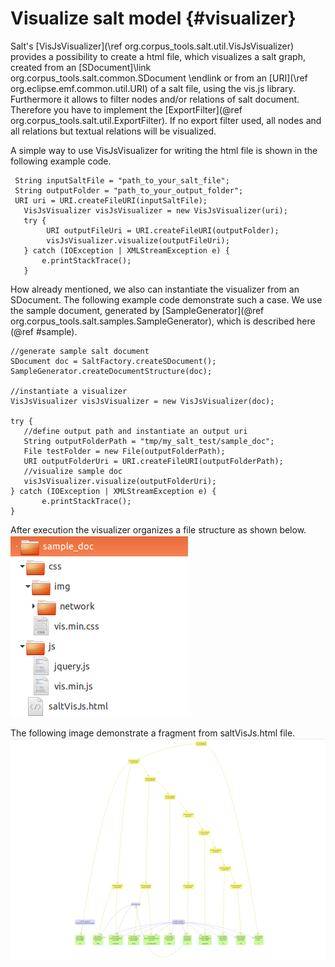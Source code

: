 Visualize salt model {#visualizer}
====


Salt's [VisJsVisualizer](\ref org.corpus_tools.salt.util.VisJsVisualizer) provides a possibility to create a html file, which visualizes a salt graph, created from an [SDocument]\link org.corpus_tools.salt.common.SDocument \endlink or from an [URI](\ref org.eclipse.emf.common.util.URI) of a salt file, using the vis.js library. Furthermore it allows to filter nodes and/or relations of salt document. Therefore you have to implement the [ExportFilter](@ref org.corpus_tools.salt.util.ExportFilter). If no export filter used, all nodes and all relations but textual relations will be visualized.

A simple way to use VisJsVisualizer for writing the html file is shown in the following example code.
 ~~~{.java} 
  String inputSaltFile = "path_to_your_salt_file"; 
  String outputFolder = "path_to_your_output_folder";
  URI uri = URI.createFileURI(inputSaltFile);
 	VisJsVisualizer visJsVisualizer = new VisJsVisualizer(uri);
 	try {
 		 URI outputFileUri = URI.createFileURI(outputFolder);
 		 visJsVisualizer.visualize(outputFileUri);
 	} catch (IOException | XMLStreamException e) { 
 		e.printStackTrace();
 	}
 
~~~

How already mentioned, we also can instantiate the visualizer from an SDocument. The following example code demonstrate such a case. We use the sample document, generated by [SampleGenerator](@ref org.corpus_tools.salt.samples.SampleGenerator), which is described here (@ref #sample).

 ~~~{.java} 
//generate sample salt document
SDocument doc = SaltFactory.createSDocument();
SampleGenerator.createDocumentStructure(doc);
	
//instantiate a visualizer
VisJsVisualizer visJsVisualizer = new VisJsVisualizer(doc);

try { 
	//define output path and instantiate an output uri
	String outputFolderPath = "tmp/my_salt_test/sample_doc";
	File testFolder = new File(outputFolderPath);
	URI outputFolderUri = URI.createFileURI(outputFolderPath);		
	//visualize sample doc
	visJsVisualizer.visualize(outputFolderUri);
} catch (IOException | XMLStreamException e) { 
 		e.printStackTrace();
}
~~~

After execution the visualizer organizes a file structure as shown below.
![](./images/file_tree.png)

The following image demonstrate a fragment from saltVisJs.html file.
![](./images/sample_doc_view.png)

